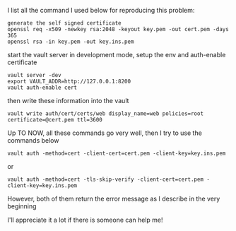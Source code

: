 I list all the command I used below for reproducing this problem:

	generate the self signed certificate
	openssl req -x509 -newkey rsa:2048 -keyout key.pem -out cert.pem -days 365
	openssl rsa -in key.pem -out key.ins.pem

start the vault server in development mode, setup the env and auth-enable certificate

	vault server -dev
	export VAULT_ADDR=http://127.0.0.1:8200
	vault auth-enable cert

then write these information into the vault

	vault write auth/cert/certs/web display_name=web policies=root certificate=@cert.pem ttl=3600

Up TO NOW, all these commands go very well, then I try to use the commands below
	
	vault auth -method=cert -client-cert=cert.pem -client-key=key.ins.pem
	
or

	vault auth -method=cert -tls-skip-verify -client-cert=cert.pem -client-key=key.ins.pem
	
However, both of them return the error message as I describe in the very beginning

I'll appreciate it a lot if there is someone can help me!
